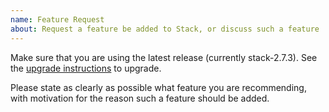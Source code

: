 ```yaml
---
name: Feature Request
about: Request a feature be added to Stack, or discuss such a feature
---
```


Make sure that you are using the latest release (currently stack-2.7.3).
See the [upgrade instructions](http://docs.haskellstack.org/en/stable/install_and_upgrade/#upgrade) to upgrade.

Please state as clearly as possible what feature you are recommending,
with motivation for the reason such a feature should be added.
